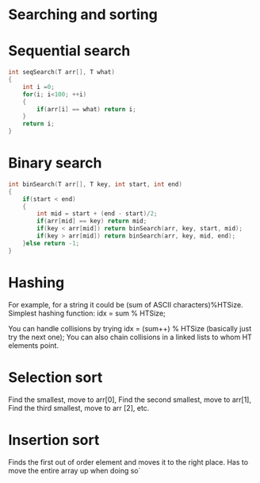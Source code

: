 # Searching and sorting

# Sequential search

```C++
int seqSearch(T arr[], T what)
{
    int i =0;
    for(i; i<100; ++i)
    {
        if(arr[i] == what) return i;
    }
    return i;
}
```

# Binary search

```C++
int binSearch(T arr[], T key, int start, int end)
{
    if(start < end)
    {
        int mid = start + (end - start)/2;
        if(arr[mid] == key) return mid;
        if(key < arr[mid]) return binSearch(arr, key, start, mid);
        if(key > arr[mid]) return binSearch(arr, key, mid, end);
    }else return -1;
}
```

# Hashing

For example, for a string it could be (sum of ASCII characters)%HTSize.
Simplest hashing function: idx = sum % HTSize;

You can handle collisions by trying idx = (sum++) % HTSize (basically just try the next one);
You can also chain collisions in a linked lists to whom HT elements point.

# Selection sort

Find the smallest, move to arr[0],
Find the second smallest, move to arr[1],
Find the third smallest, move to arr [2],
etc.

# Insertion sort

Finds the first out of order element and moves it to the right place.
Has to move the entire array up when doing so`